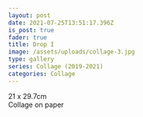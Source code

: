 ```yaml
---
layout: post
date: 2021-07-25T13:51:17.396Z
is_post: true
fader: true
title: Drop I
image: /assets/uploads/collage-3.jpg
type: gallery
series: Collage (2019-2021)
categories: Collage
---
```

21 x 29.7cm\
Collage on paper